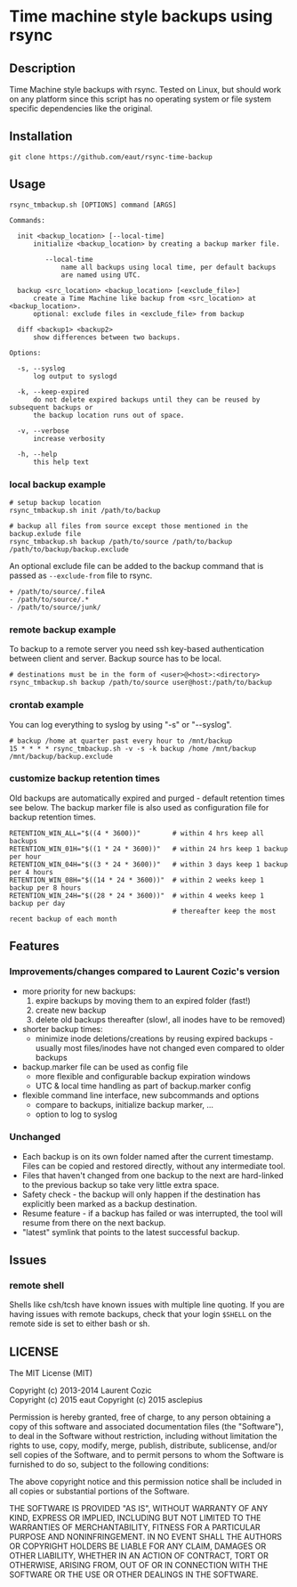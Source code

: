 # Time machine style backups using rsync
## Description

Time Machine style backups with rsync. Tested on Linux, but should 
work on any platform since this script has no operating system or 
file system specific dependencies like the original.

## Installation

	git clone https://github.com/eaut/rsync-time-backup

## Usage

```
rsync_tmbackup.sh [OPTIONS] command [ARGS]

Commands:

  init <backup_location> [--local-time]
      initialize <backup_location> by creating a backup marker file.

         --local-time
             name all backups using local time, per default backups
             are named using UTC.

  backup <src_location> <backup_location> [<exclude_file>]
      create a Time Machine like backup from <src_location> at <backup_location>.
      optional: exclude files in <exclude_file> from backup

  diff <backup1> <backup2>
      show differences between two backups.

Options:

  -s, --syslog
      log output to syslogd

  -k, --keep-expired
      do not delete expired backups until they can be reused by subsequent backups or
      the backup location runs out of space.

  -v, --verbose
      increase verbosity

  -h, --help
      this help text
```

### local backup example

	# setup backup location
	rsync_tmbackup.sh init /path/to/backup

	# backup all files from source except those mentioned in the backup.exlude file
	rsync_tmbackup.sh backup /path/to/source /path/to/backup /path/to/backup/backup.exclude

An optional exclude file can be added to the backup command that is passed as `--exclude-from` file to rsync.

```
+ /path/to/source/.fileA
- /path/to/source/.*
- /path/to/source/junk/
```

### remote backup example

To backup to a remote server you need ssh key-based authentication 
between client and server. Backup source has to be local.

	# destinations must be in the form of <user>@<host>:<directory>
	rsync_tmbackup.sh backup /path/to/source user@host:/path/to/backup

### crontab example

You can log everything to syslog by using "-s" or "--syslog".

	# backup /home at quarter past every hour to /mnt/backup
	15 * * * * rsync_tmbackup.sh -v -s -k backup /home /mnt/backup /mnt/backup/backup.exclude

### customize backup retention times

Old backups are automatically expired and purged - default retention times see below. The backup
marker file is also used as configuration file for backup retention times.

```
RETENTION_WIN_ALL="$((4 * 3600))"        # within 4 hrs keep all backups
RETENTION_WIN_01H="$((1 * 24 * 3600))"   # within 24 hrs keep 1 backup per hour
RETENTION_WIN_04H="$((3 * 24 * 3600))"   # within 3 days keep 1 backup per 4 hours
RETENTION_WIN_08H="$((14 * 24 * 3600))"  # within 2 weeks keep 1 backup per 8 hours
RETENTION_WIN_24H="$((28 * 24 * 3600))"  # within 4 weeks keep 1 backup per day
                                         # thereafter keep the most recent backup of each month
```

## Features

### Improvements/changes compared to Laurent Cozic's version

* more priority for new backups:
  1. expire backups by moving them to an expired folder (fast!)
  2. create new backup
  3. delete old backups thereafter (slow!, all inodes have to be removed)
* shorter backup times: 
  - minimize inode deletions/creations by reusing expired backups - usually most files/inodes have not changed even compared to older backups
* backup.marker file can be used as config file
  - more flexible and configurable backup expiration windows
  - UTC & local time handling as part of backup.marker config
* flexible command line interface, new subcommands and options
  - compare to backups, initialize backup marker, ...
  - option to log to syslog

###  Unchanged

* Each backup is on its own folder named after the current timestamp. Files can be copied and restored directly, without any intermediate tool.
* Files that haven't changed from one backup to the next are hard-linked to the previous backup so take very little extra space.
* Safety check - the backup will only happen if the destination has explicitly been marked as a backup destination.
* Resume feature - if a backup has failed or was interrupted, the tool will resume from there on the next backup.
* "latest" symlink that points to the latest successful backup.

## Issues

### remote shell

Shells like csh/tcsh have known issues with multiple line quoting. If you are
having issues with remote backups, check that your login `$SHELL` on the remote
side is set to either bash or sh.

## LICENSE

The MIT License (MIT)

Copyright (c) 2013-2014 Laurent Cozic  
Copyright (c) 2015 eaut
Copyright (c) 2015 asclepius

Permission is hereby granted, free of charge, to any person obtaining a copy
of this software and associated documentation files (the "Software"), to deal
in the Software without restriction, including without limitation the rights
to use, copy, modify, merge, publish, distribute, sublicense, and/or sell
copies of the Software, and to permit persons to whom the Software is
furnished to do so, subject to the following conditions:

The above copyright notice and this permission notice shall be included in
all copies or substantial portions of the Software.

THE SOFTWARE IS PROVIDED "AS IS", WITHOUT WARRANTY OF ANY KIND, EXPRESS OR
IMPLIED, INCLUDING BUT NOT LIMITED TO THE WARRANTIES OF MERCHANTABILITY,
FITNESS FOR A PARTICULAR PURPOSE AND NONINFRINGEMENT. IN NO EVENT SHALL THE
AUTHORS OR COPYRIGHT HOLDERS BE LIABLE FOR ANY CLAIM, DAMAGES OR OTHER
LIABILITY, WHETHER IN AN ACTION OF CONTRACT, TORT OR OTHERWISE, ARISING FROM,
OUT OF OR IN CONNECTION WITH THE SOFTWARE OR THE USE OR OTHER DEALINGS IN
THE SOFTWARE.
